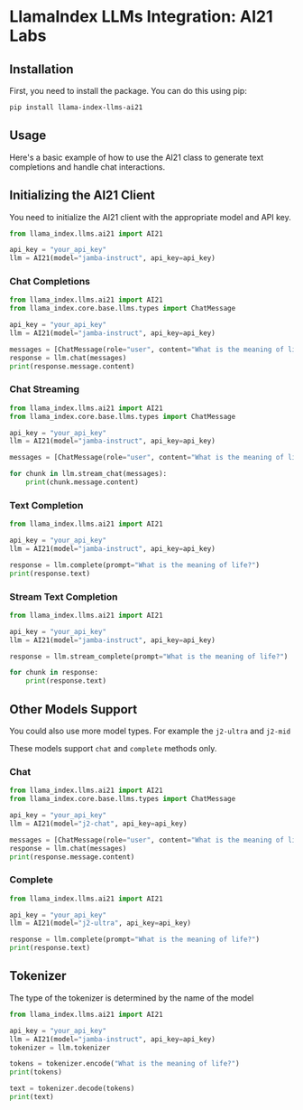 # LlamaIndex LLMs Integration: AI21 Labs

## Installation

First, you need to install the package. You can do this using pip:

```bash
pip install llama-index-llms-ai21
```

## Usage

Here's a basic example of how to use the AI21 class to generate text completions and handle chat interactions.


## Initializing the AI21 Client
You need to initialize the AI21 client with the appropriate model and API key.

```python
from llama_index.llms.ai21 import AI21

api_key = "your_api_key"
llm = AI21(model="jamba-instruct", api_key=api_key)
```

### Chat Completions

```python
from llama_index.llms.ai21 import AI21
from llama_index.core.base.llms.types import ChatMessage

api_key = "your_api_key"
llm = AI21(model="jamba-instruct", api_key=api_key)

messages = [ChatMessage(role="user", content="What is the meaning of life?")]
response = llm.chat(messages)
print(response.message.content)
```

### Chat Streaming
```python
from llama_index.llms.ai21 import AI21
from llama_index.core.base.llms.types import ChatMessage

api_key = "your_api_key"
llm = AI21(model="jamba-instruct", api_key=api_key)

messages = [ChatMessage(role="user", content="What is the meaning of life?")]

for chunk in llm.stream_chat(messages):
    print(chunk.message.content)
```

### Text Completion
```python
from llama_index.llms.ai21 import AI21

api_key = "your_api_key"
llm = AI21(model="jamba-instruct", api_key=api_key)

response = llm.complete(prompt="What is the meaning of life?")
print(response.text)
```

### Stream Text Completion
```python
from llama_index.llms.ai21 import AI21

api_key = "your_api_key"
llm = AI21(model="jamba-instruct", api_key=api_key)

response = llm.stream_complete(prompt="What is the meaning of life?")

for chunk in response:
    print(response.text)
```

## Other Models Support
You could also use more model types. For example the `j2-ultra` and `j2-mid`

These models support `chat` and `complete` methods only.

### Chat
```python
from llama_index.llms.ai21 import AI21
from llama_index.core.base.llms.types import ChatMessage

api_key = "your_api_key"
llm = AI21(model="j2-chat", api_key=api_key)

messages = [ChatMessage(role="user", content="What is the meaning of life?")]
response = llm.chat(messages)
print(response.message.content)
```

### Complete
```python
from llama_index.llms.ai21 import AI21

api_key = "your_api_key"
llm = AI21(model="j2-ultra", api_key=api_key)

response = llm.complete(prompt="What is the meaning of life?")
print(response.text)
```

## Tokenizer

The type of the tokenizer is determined by the name of the model

```python
from llama_index.llms.ai21 import AI21

api_key = "your_api_key"
llm = AI21(model="jamba-instruct", api_key=api_key)
tokenizer = llm.tokenizer

tokens = tokenizer.encode("What is the meaning of life?")
print(tokens)

text = tokenizer.decode(tokens)
print(text)
```